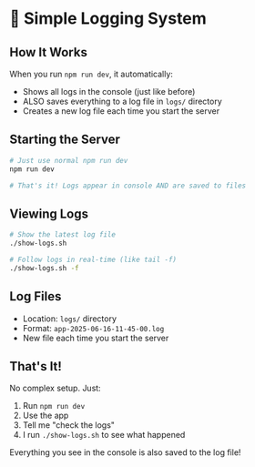 # 🚀 Simple Logging System

## How It Works

When you run `npm run dev`, it automatically:
- Shows all logs in the console (just like before)
- ALSO saves everything to a log file in `logs/` directory
- Creates a new log file each time you start the server

## Starting the Server

```bash
# Just use normal npm run dev
npm run dev

# That's it! Logs appear in console AND are saved to files
```

## Viewing Logs

```bash
# Show the latest log file
./show-logs.sh

# Follow logs in real-time (like tail -f)
./show-logs.sh -f
```

## Log Files

- Location: `logs/` directory
- Format: `app-2025-06-16-11-45-00.log`
- New file each time you start the server

## That's It!

No complex setup. Just:
1. Run `npm run dev` 
2. Use the app
3. Tell me "check the logs"
4. I run `./show-logs.sh` to see what happened

Everything you see in the console is also saved to the log file!